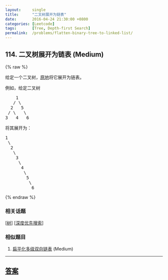 ```yaml
---
layout:     single
title:      "二叉树展开为链表"
date:       2016-04-24 21:30:00 +0800
categories: [Leetcode]
tags:       [Tree, Depth-first Search]
permalink:  /problems/flatten-binary-tree-to-linked-list/
---
```


## 114. 二叉树展开为链表 (Medium)

{% raw %}

<p>给定一个二叉树，<a href="https://baike.baidu.com/item/%E5%8E%9F%E5%9C%B0%E7%AE%97%E6%B3%95/8010757" target="_blank">原地</a>将它展开为链表。</p>

<p>例如，给定二叉树</p>

<pre>    1
   / \
  2   5
 / \   \
3   4   6</pre>

<p>将其展开为：</p>

<pre>1
 \
  2
   \
    3
     \
      4
       \
        5
         \
          6</pre>

{% endraw %}

### 相关话题
  [[树](https://github.com/openset/leetcode/tree/master/tag/tree/README.md)]
  [[深度优先搜索](https://github.com/openset/leetcode/tree/master/tag/depth-first-search/README.md)]

### 相似题目
  1. [扁平化多级双向链表](/problems/flatten-a-multilevel-doubly-linked-list) (Medium)

---

## [答案](https://github.com/openset/leetcode/tree/master/problems/flatten-binary-tree-to-linked-list)
